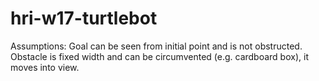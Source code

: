 # hri-w17-turtlebot
Assumptions: 
	Goal can be seen from initial point and is not obstructed.
	Obstacle is fixed width and can be circumvented (e.g. cardboard box), it moves into view.
	
